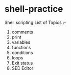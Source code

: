 # shell-practice

Shell scripting 
List of Topics :-

1. comments
2. print
3. variables
4. functions
5. conditions
6. loops
7. Exit status
8. SED Editor
